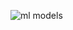 ![ml models](https://github.com/jungbug/AI_models/assets/67012995/ec99dd60-28fd-44e1-942e-959d3cdae151)

